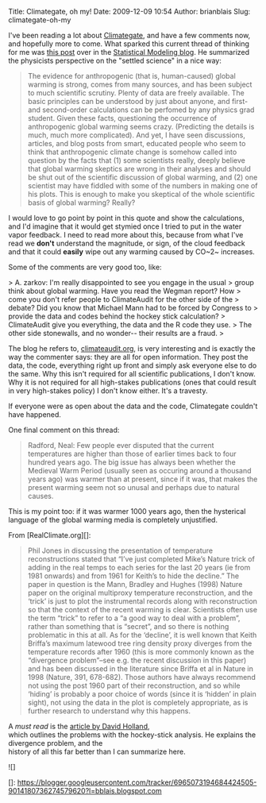 Title: Climategate, oh my!
Date: 2009-12-09 10:54
Author: brianblais
Slug: climategate-oh-my

I've been reading a lot about [Climategate][], and have a few comments
now, and hopefully more to come. What sparked this current thread of
thinking for me was [this post][] over in the [Statistical Modeling
blog][]. He summarized the physicists perspective on the "settled
science" in a nice way:

> The evidence for anthropogenic (that is, human-caused) global warming
> is strong, comes from many sources, and has been subject to much
> scientific scrutiny. Plenty of data are freely available. The basic
> principles can be understood by just about anyone, and first- and
> second-order calculations can be perfomed by any physics grad student.
> Given these facts, questioning the occurrence of anthropogenic global
> warming seems crazy. (Predicting the details is much, much more
> complicated). And yet, I have seen discussions, articles, and blog
> posts from smart, educated people who seem to think that anthropogenic
> climate change is somehow called into question by the facts that (1)
> some scientists really, deeply believe that global warming skeptics
> are wrong in their analyses and should be shut out of the scientific
> discussion of global warming, and (2) one scientist may have fiddled
> with some of the numbers in making one of his plots. This is enough to
> make you skeptical of the whole scientific basis of global warming?
> Really?

I would love to go point by point in this quote and show the
calculations, and I'd imagine that it would get stymied once I tried to
put in the water vapor feedback. I need to read more about this, because
from what I've read we **don't** understand the magnitude, or sign, of
the cloud feedback and that it could **easily** wipe out any warming
caused by CO~2~ increases.

Some of the comments are very good too, like:

<p>
> A. zarkov: I'm really disappointed to see you engage in the usual
> group think about global warming. Have you read the Wegman report? How
> come you don't refer people to ClimateAudit for the other side of the
> debate? Did you know that Michael Mann had to be forced by Congress to
> provide the data and codes behind the hockey stick calculation?
> ClimateAudit give you everything, the data and the R code they use.
> The other side stonewalls, and no wonder-- their results are a fraud.
> </p>

The blog he refers to, [climateaudit.org][], is very interesting and is
exactly the way the commenter says: they are all for open information.
They post the data, the code, everything right up front and simply ask
everyone else to do the same. Why this isn't required for all scientific
publications, I don't know. Why it is not required for all high-stakes
publications (ones that could result in very high-stakes policy) I don't
know either. It's a travesty.

If everyone were as open about the data and the code, Climategate
couldn't have happened.

One final comment on this thread:

> Radford, Neal: Few people ever disputed that the current temperatures
> are higher than those of earlier times back to four hundred years ago.
> The big issue has always been whether the Medieval Warm Period
> (usually seen as occuring around a thousand years ago) was warmer than
> at present, since if it was, that makes the present warming seem not
> so unusal and perhaps due to natural causes.

This is my point too: if it was warmer 1000 years ago, then the
hysterical language of the global warming media is completely
unjustified.

<p>
From [RealClimate.org][]:   

> Phil Jones in discussing the presentation of temperature
> reconstructions stated that “I’ve just completed Mike’s Nature trick
> of adding in the real temps to each series for the last 20 years (ie
> from 1981 onwards) and from 1961 for Keith’s to hide the decline.” The
> paper in question is the Mann, Bradley and Hughes (1998) Nature paper
> on the original multiproxy temperature reconstruction, and the ‘trick’
> is just to plot the instrumental records along with reconstruction so
> that the context of the recent warming is clear. Scientists often use
> the term “trick” to refer to a “a good way to deal with a problem”,
> rather than something that is “secret”, and so there is nothing
> problematic in this at all. As for the ‘decline’, it is well known
> that Keith Briffa’s maximum latewood tree ring density proxy diverges
> from the temperature records after 1960 (this is more commonly known
> as the “divergence problem”–see e.g. the recent discussion in this
> paper) and has been discussed in the literature since Briffa et al in
> Nature in 1998 (Nature, 391, 678-682). Those authors have always
> recommend not using the post 1960 part of their reconstruction, and so
> while ‘hiding’ is probably a poor choice of words (since it is
> ‘hidden’ in plain sight), not using the data in the plot is completely
> appropriate, as is further research to understand why this happens.
> </p>

A *must read* is the [article by David Holland][],   
which outlines the problems with the hockey-stick analysis. He explains
the divergence problem, and the   
history of all this far better than I can summarize here.

<div class="blogger-post-footer">
![]

</div>

  [Climategate]: http://en.wikipedia.org/wiki/Climatic_Research_Unit_e-mail_hacking_incident
  [this post]: http://www.stat.columbia.edu/~cook/movabletype/archives/2009/12/climategate_how.html
  [Statistical Modeling blog]: http://www.stat.columbia.edu/~cook/movabletype/mlm/
  [climateaudit.org]: http://climateaudit.org/
  [RealClimate.org]: http://www.realclimate.org/index.php/archives/2009/11/the-cru-hack/
  [article by David Holland]: http://meteo.lcd.lu/globalwarming/Holland/Bias_and_Concealment.pdf
  []: https://blogger.googleusercontent.com/tracker/6965073194684424505-9014180736274579620?l=bblais.blogspot.com
